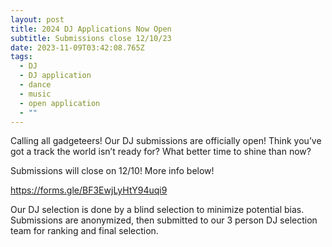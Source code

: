 ```yaml
---
layout: post
title: 2024 DJ Applications Now Open
subtitle: Submissions close 12/10/23
date: 2023-11-09T03:42:08.765Z
tags:
  - DJ
  - DJ application
  - dance
  - music
  - open application
  - ""
---
```

Calling all gadgeteers! Our DJ submissions are officially open! Think you’ve got a track the world isn’t ready for? What better time to shine than now?

Submissions will close on 12/10! More info below! 

<https://forms.gle/BF3EwjLyHtY94uqi9>

Our DJ selection is done by a blind selection to minimize potential bias. Submissions are anonymized, then submitted to our 3 person DJ selection team for ranking and final selection.